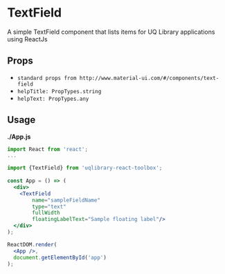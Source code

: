 # TextField

A simple TextField component that lists items for UQ Library applications using ReactJs

## Props
- `standard props from http://www.material-ui.com/#/components/text-field`
- `helpTitle: PropTypes.string`
- `helpText: PropTypes.any`


## Usage

**./App.js**
```jsx
import React from 'react';
...

import {TextField} from 'uqlibrary-react-toolbox';
 
const App = () => (
  <div>
    <TextField 
        name="sampleFieldName" 
        type="text" 
        fullWidth
        floatingLabelText="Sample floating label"/>
  </div>
);

ReactDOM.render(
  <App />,
  document.getElementById('app')
);
```
